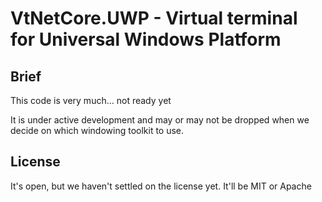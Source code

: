 # VtNetCore.UWP - Virtual terminal for Universal Windows Platform

## Brief

This code is very much... not ready yet

It is under active development and may or may not be dropped when we decide on which windowing toolkit to use.

## License

It's open, but we haven't settled on the license yet. It'll be MIT or Apache
